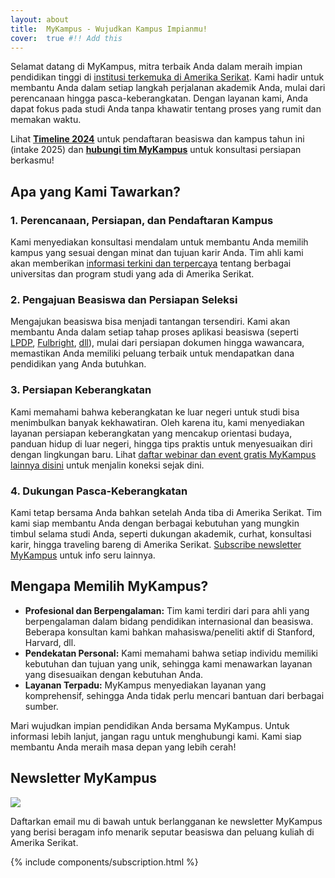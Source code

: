 ```yaml
---
layout: about
title:  MyKampus - Wujudkan Kampus Impianmu!
cover:  true #!! Add this
---
```


Selamat datang di MyKampus, mitra terbaik Anda dalam meraih impian pendidikan tinggi di [institusi terkemuka di Amerika Serikat](info/kampus-top). Kami hadir untuk membantu Anda dalam setiap langkah perjalanan akademik Anda, mulai dari perencanaan hingga pasca-keberangkatan. Dengan layanan kami, Anda dapat fokus pada studi Anda tanpa khawatir tentang proses yang rumit dan memakan waktu. 

Lihat **[Timeline 2024](timeline)** untuk pendaftaran beasiswa dan kampus tahun ini  (intake 2025) dan **[hubungi tim MyKampus](kontak)** untuk konsultasi persiapan berkasmu!

## Apa yang Kami Tawarkan?

### 1. Perencanaan, Persiapan, dan Pendaftaran Kampus

Kami menyediakan konsultasi mendalam untuk membantu Anda memilih kampus yang sesuai dengan minat dan tujuan karir Anda. Tim ahli kami akan memberikan [informasi terkini dan terpercaya](info) tentang berbagai universitas dan program studi yang ada di Amerika Serikat.

### 2. Pengajuan Beasiswa dan Persiapan Seleksi

Mengajukan beasiswa bisa menjadi tantangan tersendiri. Kami akan membantu Anda dalam setiap tahap proses aplikasi beasiswa (seperti [LPDP](https://lpdp.kemenkeu.go.id/), [Fulbright](https://www.aminef.or.id/grants-for-indonesians/fulbright-programs/scholarship/), [dll](info/beasiswa)), mulai dari persiapan dokumen hingga wawancara, memastikan Anda memiliki peluang terbaik untuk mendapatkan dana pendidikan yang Anda butuhkan. 

### 3. Persiapan Keberangkatan

Kami memahami bahwa keberangkatan ke luar negeri untuk studi bisa menimbulkan banyak kekhawatiran. Oleh karena itu, kami menyediakan layanan persiapan keberangkatan yang mencakup orientasi budaya, panduan hidup di luar negeri, hingga tips praktis untuk menyesuaikan diri dengan lingkungan baru. Lihat [daftar webinar dan event gratis MyKampus lainnya disini](events) untuk menjalin koneksi sejak dini.

### 4. Dukungan Pasca-Keberangkatan

Kami tetap bersama Anda bahkan setelah Anda tiba di Amerika Serikat. Tim kami siap membantu Anda dengan berbagai kebutuhan yang mungkin timbul selama studi Anda, seperti dukungan akademik, curhat, konsultasi karir, hingga traveling bareng di Amerika Serikat. [Subscribe newsletter MyKampus](/#newsletter-mykampus) untuk info seru lainnya.

## Mengapa Memilih MyKampus?

- **Profesional dan Berpengalaman:** Tim kami terdiri dari para ahli yang berpengalaman dalam bidang pendidikan internasional dan beasiswa. Beberapa konsultan kami bahkan mahasiswa/peneliti aktif di Stanford, Harvard, dll.
- **Pendekatan Personal:** Kami memahami bahwa setiap individu memiliki kebutuhan dan tujuan yang unik, sehingga kami menawarkan layanan yang disesuaikan dengan kebutuhan Anda.
- **Layanan Terpadu:** MyKampus menyediakan layanan yang komprehensif, sehingga Anda tidak perlu mencari bantuan dari berbagai sumber.

Mari wujudkan impian pendidikan Anda bersama MyKampus. Untuk informasi lebih lanjut, jangan ragu untuk menghubungi kami. Kami siap membantu Anda meraih masa depan yang lebih cerah!

## Newsletter MyKampus

<div class="cropped-image-page">
  <a href="/"><img src="../assets/img/logo-color.png"></a>
</div>

Daftarkan email mu di bawah untuk berlangganan ke newsletter MyKampus yang berisi beragam info menarik seputar beasiswa dan peluang kuliah di Amerika Serikat. 

{% include components/subscription.html %}

